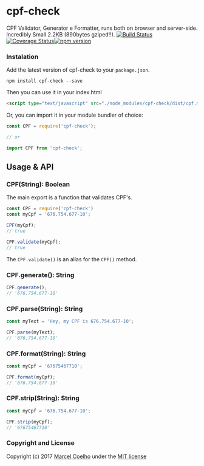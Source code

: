 # cpf-check
CPF Validator, Generator e Formatter, runs both on browser and server-side. Incredibly Small 2.2KB (890bytes gziped!!).
[![Build Status](https://travis-ci.org/flasd/cpf-check.svg?branch=master)](https://travis-ci.org/flasd/cpf-check)[![Coverage Status](https://coveralls.io/repos/github/flasd/cpf-check/badge.svg?branch=master)](https://coveralls.io/github/flasd/cpf-check?branch=master)[![npm version](https://badge.fury.io/js/cpf-check.svg)](https://www.npmjs.com/package/cpf-check)
### Instalation
Add the latest version of cpf-check to your `package.json`.
```
npm install cpf-check --save
```
Then you can use it in your index.html
```html
<script type="text/javascript" src="./node_modules/cpf-check/dist/cpf.min.js"></script>
```
Or, you can import it in your module bundler of choice:
```javascript
const CPF = require('cpf-check');

// or

import CPF from 'cpf-check';
```

## Usage & API
### CPF(String): Boolean
The main export is a function that validates CPF's.
```javascript
const CPF = require('cpf-check')
const myCpf = '676.754.677-10';

CPF(myCpf);
// true

CPF.validate(myCpf);
// true
```
The `CPF.validate()` is an alias for the `CPF()` method.

### CPF.generate(): String
```javascript
CPF.generate();
// '676.754.677-10'
```

### CPF.parse(String): String
```javascript
const myText = 'Hey, my CPF is 676.754.677-10';

CPF.parse(myText);
// '676.754.677-10'
```

### CPF.format(String): String
```javascript
const myCpf = '67675467710';

CPF.format(myCpf);
// '676.754.677-10'
```

### CPF.strip(String): String
```javascript
const myCpf = '676.754.677-10';

CPF.strip(myCpf);
// '67675467710'
```
### Copyright and License

Copyright (c) 2017 [Marcel Coelho](https://github.com/flasd) under the [MIT license](https://github.com/flasd/cpf-check/blob/master/LICENSE.md)